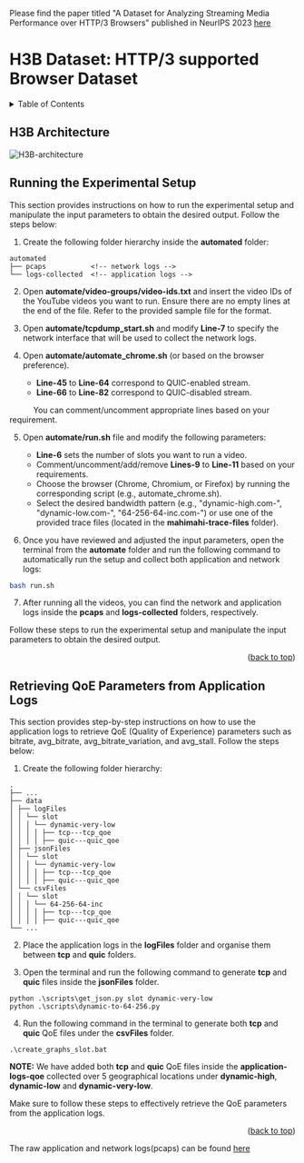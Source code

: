 Please find the paper titled "A Dataset for Analyzing Streaming Media Performance over HTTP/3 Browsers" published in NeurIPS 2023 [here]([#https://github.com](https://proceedings.neurips.cc/paper_files/paper/2023/hash/f5da8ac52cf8857157c63c4803b6690b-Abstract-Datasets_and_Benchmarks.html))

# H3B Dataset: HTTP/3 supported Browser Dataset

<!-- TABLE OF CONTENTS -->
<details>
  <summary>Table of Contents</summary>
  <ul>
    <li>
      <a href="#h3b-architecture">H3B Architecture</a>
    </li>
    <li>
      <a href="#running-the-experimental-setup">Running the Experimental Setup</a>
    </li>
    <li>
      <a href="#retrieving-qoe-parameters-from-application-logs">Retrieving QoE Parameters from Application Logs</a>
    </li>
  </ul>
</details>

## H3B Architecture
![H3B-architecture](H3B-architecture.png)

## Running the Experimental Setup

This section provides instructions on how to run the experimental setup and manipulate the input parameters to obtain the desired output. Follow the steps below:

1. Create the following folder hierarchy inside the **automated** folder:

```
automated
├── pcaps           <!-- network logs -->
└── logs-collected  <!-- application logs -->
```

2. Open **automate/video-groups/video-ids.txt** and insert the video IDs of the YouTube videos you want to run. Ensure there are no empty lines at the end of the file. Refer to the provided sample file for the format.

3. Open **automate/tcpdump_start.sh** and modify **Line-7** to specify the network interface that will be used to collect the network logs.

4. Open **automate/automate_chrome.sh** (or based on the browser preference). 

    * **Line-45** to **Line-64** correspond to QUIC-enabled stream.
    * **Line-66** to **Line-82** correspond to QUIC-disabled stream.

&emsp;&emsp;&emsp;You can comment/uncomment appropriate lines based on your requirement.

5. Open **automate/run.sh** file and modify the following parameters:
  
    * **Line-6** sets the number of slots you want to run a video.
    * Comment/uncomment/add/remove **Lines-9** to **Line-11** based on your requirements.
    * Choose the browser (Chrome, Chromium, or Firefox) by running the corresponding script (e.g., automate_chrome.sh).
    * Select the desired bandwidth pattern (e.g., "dynamic-high.com-", "dynamic-low.com-", "64-256-64-inc.com-") or use one of the provided trace files (located in the **mahimahi-trace-files** folder).

6. Once you have reviewed and adjusted the input parameters, open the terminal from the **automate** folder and run the following command to automatically run the setup and collect both application and network logs:
```sh
bash run.sh
```

7. After running all the videos, you can find the network and application logs inside the **pcaps** and **logs-collected** folders, respectively.

Follow these steps to run the experimental setup and manipulate the input parameters to obtain the desired output.

<p align="right">(<a href="#h3b-dataset-http3-supported-browser-dataset">back to top</a>)</p>

## Retrieving QoE Parameters from Application Logs

This section provides step-by-step instructions on how to use the application logs to retrieve QoE (Quality of Experience) parameters such as bitrate, avg_bitrate, avg_bitrate_variation, and avg_stall. Follow the steps below:

1. Create the following folder hierarchy:
```
.
├── ...
├── data
│ ├── logFiles
│ │ └── slot
│ │ │ └── dynamic-very-low
│ │ │ │ ├── tcp---tcp_qoe
│ │ │ │ ├── quic---quic_qoe
│ ├── jsonFiles
│ │ └── slot
│ │ │ └── dynamic-very-low
│ │ │ │ ├── tcp---tcp_qoe
│ │ │ │ ├── quic---quic_qoe
│ └── csvFiles
│ │ └── slot
│ │ │ └── 64-256-64-inc
│ │ │ │ ├── tcp---tcp_qoe
│ │ │ │ ├── quic---quic_qoe
└── ...
```

2. Place the application logs in the **logFiles** folder and organise them between **tcp** and **quic** folders.

3. Open the terminal and run the following command to generate **tcp** and **quic** files inside the **jsonFiles** folder. 
```
python .\scripts\get_json.py slot dynamic-very-low
python .\scripts\dynamic-to-64-256.py
```

4. Run the following command in the terminal to generate both **tcp** and **quic** QoE files under the **csvFiles** folder. 
```
.\create_graphs_slot.bat
```
**NOTE:** We have added both **tcp** and **quic** QoE files inside the **application-logs-qoe** collected over 5 geographical locations under **dynamic-high**, **dynamic-low** and **dynamic-very-low**. 

Make sure to follow these steps to effectively retrieve the QoE parameters from the application logs.

<p align="right">(<a href="#h3b-dataset-http3-supported-browser-dataset">back to top</a>)</p>

The raw application and network logs(pcaps) can be found [here](https://drive.google.com/drive/folders/1MsywvxEPOHagHO6JAQ9FPTGLHV17t638?usp=sharing)
